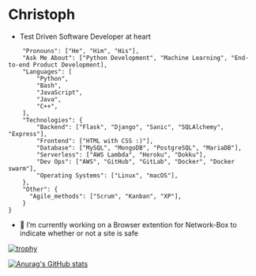 # Christoph

* Test Driven Software Developer at heart
```christoph_becker = {
    "Pronouns": ["He", "Him", "His"],
    "Ask Me About": ["Python Development", "Machine Learning", "End-to-end Product Development],
    "Languages": [
        "Python",
        "Bash",
        "JavaScript",
        "Java",
        "C++",
    ],
    "Technologies": {
        "Backend": ["Flask", "Django", "Sanic", "SQLAlchemy", "Express"],
        "Frontend": ["HTML with CSS :)"],
        "Database": ["MySQL", "MongoDB", "PostgreSQL", "MariaDB"],
        "Serverless": ["AWS Lambda", "Heroku", "Dokku"],
        "Dev Ops": ["AWS", "GitHub", "GitLab", "Docker", "Docker swarm"],
        "Operating Systems": ["Linux", "macOS"],
    },
    "Other": {
      "Agile_methods": ["Scrum", "Kanban", "XP"],
    }
}
```

- 🔭 I’m currently working on a Browser extention for Network-Box to indicate whether or not a site is safe


[![trophy](https://github-profile-trophy.vercel.app/?username=tuergeist&column=4&margin-w=15&margin-h=15)](https://github.com/ryo-ma/github-profile-trophy)

[![Anurag's GitHub stats](https://github-readme-stats.vercel.app/api?username=tuergeist)](https://github.com/anuraghazra/github-readme-stats)



<!--
**tuergeist/tuergeist** is a ✨ _special_ ✨ repository because its `README.md` (this file) appears on your GitHub profile.

Here are some ideas to get you started:

- 🔭 I’m currently working on ...
- 🌱 I’m currently learning ...
- 👯 I’m looking to collaborate on ...
- 🤔 I’m looking for help with ...
- 💬 Ask me about ...
- 📫 How to reach me: ...
- 😄 Pronouns: ...
- ⚡ Fun fact: ...
-->

